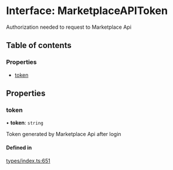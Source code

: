 # Interface: MarketplaceAPIToken

Authorization needed to request to Marketplace Api

## Table of contents

### Properties

- [token](MarketplaceAPIToken.md#token)

## Properties

### token

• **token**: `string`

Token generated by Marketplace Api after login

#### Defined in

[types/index.ts:651](https://github.com/nevermined-io/components-catalog/blob/dda3469/lib/src/types/index.ts#L651)
